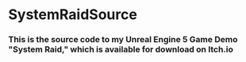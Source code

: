 # SystemRaidSource

<h3>This is the source code to my Unreal Engine 5 Game Demo "System Raid," which is available for download on Itch.io</h3>
